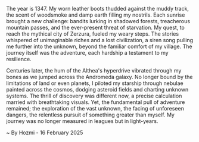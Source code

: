 
The year is 1347.  My worn leather boots thudded against the muddy track, the scent of woodsmoke and damp earth filling my nostrils.  Each sunrise brought a new challenge: bandits lurking in shadowed forests, treacherous mountain passes, and the ever-present threat of starvation.  My quest, to reach the mythical city of Zerzura, fueled my weary steps.  The stories whispered of unimaginable riches and a lost civilization, a siren song pulling me further into the unknown,  beyond the familiar comfort of my village.  The journey itself was the adventure, each hardship a testament to my resilience.

Centuries later, the hum of the Althea's hyperdrive vibrated through my bones as we jumped across the Andromeda galaxy.  No longer bound by the limitations of land or even planets, I piloted my starship through nebulae painted across the cosmos, dodging asteroid fields and charting unknown systems.  The thrill of discovery was different now, a precise calculation married with breathtaking visuals.  Yet, the fundamental pull of adventure remained; the exploration of the vast unknown, the facing of unforeseen dangers, the relentless pursuit of something greater than myself.  My journey was no longer measured in leagues but in light-years.

~ By Hozmi - 16 February 2025

